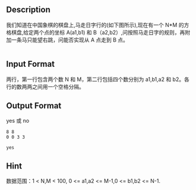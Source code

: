 ## Description

<p>我们知道在中国象棋的棋盘上,马走日字行的(如下图所示),现在有一个 N*M 的方格棋盘,给定两个点的坐标 A(a1,b1) 和 B（a2,b2）,问按照马走日字的规则，再附加一条马只能望右跳，问能否实现从 A 点走到 B 点。<br /></p><p><img alt="" src="http://223.71.216.214/oj/upfile/1468891160741.png#xhe_tmpurl" /><br /></p>

## Input Format

<p>两行，第一行包含两个数 N 和 M，第二行包括四个数分别为 a1,b1,a2 和 b2。各行的数两两之间用一个空格分隔。</p>

## Output Format

<p>yes 或 no<br /></p>

```input1
8 8
0 0 3 3
```
```output1
yes
```
## Hint

<p>数据范围：1 &lt; N,M &lt; 100, 0 &lt;= a1,a2 &lt;= M-1,0 &lt;= b1,b2 &lt;= N-1.<br /></p>
